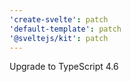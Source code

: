 ```yaml
---
'create-svelte': patch
'default-template': patch
'@sveltejs/kit': patch
---
```


Upgrade to TypeScript 4.6
